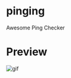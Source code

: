 # pinging
Awesome Ping Checker

# Preview
![gif](https://user-images.githubusercontent.com/101671122/160822742-2bd4251b-61f1-48a8-a410-464aad2ec659.gif)
